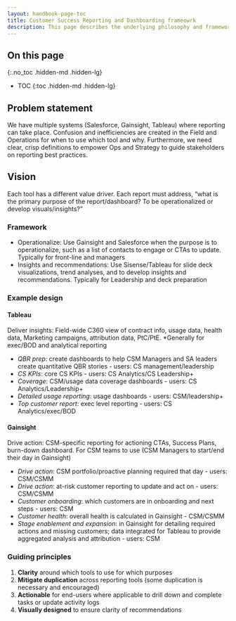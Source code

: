 ```yaml
---
layout: handbook-page-toc
title: Customer Success Reporting and Dashboarding frameowrk
description: This page describes the underlying philosophy and framework for how to consider and build toward the long term goal of effective and efficient reporting and dashboarding
---
```


## On this page
{:.no_toc .hidden-md .hidden-lg}

- TOC
{:toc .hidden-md .hidden-lg}


## Problem statement

We have multiple systems (Salesforce, Gainsight, Tableau) where reporting can take place. Confusion and inefficiencies are created in the Field and Operations for when to use which tool and why. Furthermore, we need clear, crisp definitions to empower Ops and Strategy to guide stakeholders on reporting best practices.

## Vision 

Each tool has a different value driver. Each report must address, “what is the primary purpose of the report/dashboard? To be operationalized or develop visuals/insights?”

### Framework

* Operationalize: Use Gainsight and Salesforce when the purpose is to operationalize, such as a list of contacts to engage or CTAs to update. Typically for front-line and managers
* Insights and recommendations: Use Sisense/Tableau for slide deck visualizations, trend analyses, and to develop insights and recommendations. Typically for Leadership and deck preparation

### Example design

#### Tableau

Deliver insights: Field-wide C360 view of contract info, usage data, health data, Marketing campaigns, attribution data, PtC/PtE. *Generally for exec/BOD and analytical reporting

* _QBR prep_: create dashboards to help CSM Managers and SA leaders create quantitative QBR stories - users: CS management/leadership
* _CS KPIs_: core CS KPIs - users: CS Analytics/CS Leadership+
* _Coverage_: CSM/usage data coverage dashboards - users: CS Analytics/Leadership+
* _Detailed usage reporting_: usage dashboards - users: CSM/leadership+
* _Top customer report_: exec level reporting - users: CS Analytics/exec/BOD

#### Gainsight

Drive action: CSM-specific reporting for actioning CTAs, Success Plans, burn-down dashboard. For CSM teams to use (CSM Managers to start/end their day in Gainsight)

* _Drive action_: CSM portfolio/proactive planning required that day - users: CSM/CSMM
* _Drive action_: at-risk customer reporting to update and act on - users: CSM/CSMM
* _Customer onboarding_: which customers are in onboarding and next steps - users: CSM
* _Customer health_: overall health is calculated in Gainsight - CSM/CSMM
* _Stage enablement and expansion_: in Gainsight for detailing required actions and missing customers; data integrated for Tableau to provide aggregated analysis and attribution - users: CSM

### Guiding principles

1. **Clarity** around which tools to use for which purposes
1. **Mitigate duplication** across reporting tools (some duplication is necessary and encouraged)
1. **Actionable** for end-users where applicable to drill down and complete tasks or update activity logs
1. **Visually designed** to ensure clarity of recommendations



